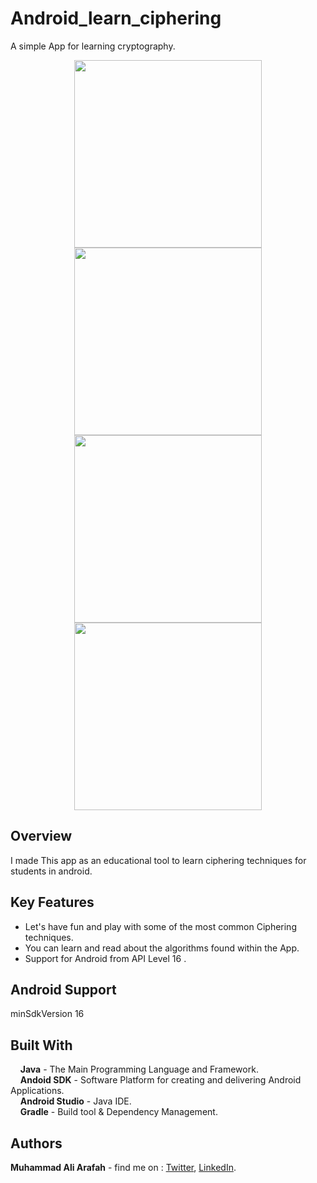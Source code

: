 # Android_learn_ciphering
A simple App for learning cryptography.
<p align="center">
  <img src="screenshots/1.png" height="300"/>
  <img src="screenshots/2.png" height="300"/>
  <img src="screenshots/3.png" height="300"/>
  <img src="screenshots/4.png" height="300"/>
</p>

## Overview  
I made This app as an educational tool to learn ciphering techniques for students in android.

## Key Features
* Let's have fun and play with some of the most common Ciphering techniques.
* You can learn and read about the algorithms found within the App.
* Support for Android from API Level 16 .

## Android Support
 minSdkVersion 16
 
## Built With  
&nbsp;&nbsp;&nbsp;&nbsp;**Java** - The Main Programming Language and Framework.  
&nbsp;&nbsp;&nbsp;&nbsp;**Andoid SDK** - Software Platform for creating and delivering Android Applications.   
&nbsp;&nbsp;&nbsp;&nbsp;**Android Studio** - Java IDE.  
&nbsp;&nbsp;&nbsp;&nbsp;**Gradle** - Build tool & Dependency Management.    

## Authors  
   **Muhammad Ali Arafah** - find me on : [Twitter](https://twitter.com/ZaTribune), [LinkedIn](https://www.linkedin.com/in/zatribune).  
